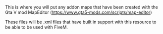 This is where you will put any addon maps that have been created with the Gta V mod MapEditor (https://www.gta5-mods.com/scripts/map-editor)

These files will be .xml files that have built in support with this resource to be able to be used with FiveM.